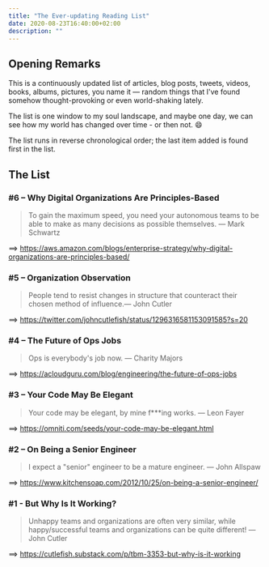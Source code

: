 ```yaml
---
title: "The Ever-updating Reading List"
date: 2020-08-23T16:40:00+02:00
description: ""
---
```


## Opening Remarks

This is a continuously updated list of articles, blog posts, tweets, videos, books, albums, pictures, you name it — random things that I've found somehow thought-provoking or even world-shaking lately.

The list is one window to my soul landscape, and maybe one day, we can see how my world has changed over time - or then not. 😄

The list runs in reverse chronological order; the last item added is found first in the list.

## The List

### #6 – Why Digital Organizations Are Principles-Based

> To gain the maximum speed, you need your autonomous teams to be able to make as many decisions as possible themselves. ― Mark Schwartz

⟹ https://aws.amazon.com/blogs/enterprise-strategy/why-digital-organizations-are-principles-based/

### #5 – Organization Observation

> People tend to resist changes in structure that counteract their chosen method of influence.― John Cutler

⟹ https://twitter.com/johncutlefish/status/1296316581153091585?s=20

### #4 – The Future of Ops Jobs

> Ops is everybody's job now. ― Charity Majors

⟹ https://acloudguru.com/blog/engineering/the-future-of-ops-jobs

### #3 – Your Code May Be Elegant

> Your code may be elegant, by mine f\*\*\*ing works. ― Leon Fayer

⟹ https://omniti.com/seeds/your-code-may-be-elegant.html

### #2 – On Being a Senior Engineer

> I expect a "senior" engineer to be a mature engineer. ― John Allspaw

⟹ https://www.kitchensoap.com/2012/10/25/on-being-a-senior-engineer/

### #1 - But Why Is It Working?

> Unhappy teams and organizations are often very similar, while happy/successful teams and organizations can be quite different! ― John Cutler

⟹ https://cutlefish.substack.com/p/tbm-3353-but-why-is-it-working

